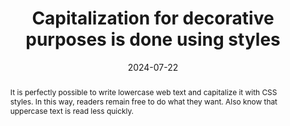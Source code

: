 ---
title: Capitalization for decorative purposes is done using styles
abstract: It is perfectly possible to write lowercase web text and capitalize it with CSS styles. In this way, readers remain free to do what they want. Also know that uppercase text is read less quickly.
categories:
  - Presentation
agrege: O4187-E066
opquast: 4 187
indiceebook: "66"
description: Rule  066
before: "065"
weight: "066"
after: "067"
actif: "1"
layout: rules
date: 2024-07-22
tags:
  - accessibility
  - View
  - Readability
objectif:
  - Allow copying and pasting content regardless of formatting entirely.
  - Facilitate the adaptation of formatting for users with difficulty reading texts in upper case.
Meo:
  - Enter the HTML content respecting typographical use for uppercase letters (beginning of sentence, proper names, etc. ).
  - Use the CSS text-transform property with uppercase value to manage capitalization.
Controle:
  - Disable support for site styles in browser;
  - Identify texts that appear in upper case when styles are disabled;
  - "Ensure that the use of capital letters complies with the framework of the typographical conventions of the language used. For example&nbsp;: acronyms or author names in a bibliography can be capitalized."
epubcheck: null
ace: null
humancheck: true
ReadiumGoToolkit: null
Source:
  - Opquast
Referentiel:
  - "[Web Content Accessibility Guidelines (WCAG)](https://www.w3.org/WAI/standards-guidelines/wcag/)"
steps:
  - design
  - Crafting
---